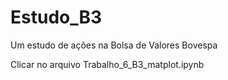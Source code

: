 # Estudo_B3
Um estudo de ações na Bolsa de Valores Bovespa

Clicar no arquivo Trabalho_6_B3_matplot.ipynb

